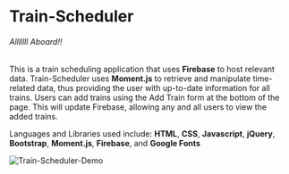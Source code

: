 # Train-Scheduler

###### Alllllll Aboard!! 
This is a train scheduling application that uses **Firebase** to host relevant data. Train-Scheduler uses **Moment.js** to retrieve and manipulate time-related data, thus providing the user with up-to-date information for all trains. Users can add trains using the Add Train form at the bottom of the page. This will update Firebase, allowing any and all users to view the added trains. 

Languages and Libraries used include: **HTML**, **CSS**, **Javascript**, **jQuery**, **Bootstrap**, **Moment.js**, **Firebase**, and **Google Fonts**

![Train-Scheduler-Demo](./assets/images/Train-Scheduler-Demo.gif)